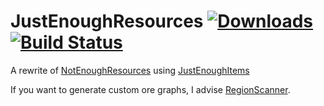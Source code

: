 # JustEnoughResources [![Downloads](http://cf.way2muchnoise.eu/short_240630_downloads.svg)](https://minecraft.curseforge.com/projects/240630) [![Build Status](https://app.travis-ci.com/way2muchnoise/JustEnoughResources.svg?branch=master)](https://app.travis-ci.com/github/way2muchnoise/JustEnoughResources)

A rewrite of [NotEnoughResources](https://github.com/hilburn/NotEnoughResources) using [JustEnoughItems](https://github.com/mezz/JustEnoughItems)

If you want to generate custom ore graphs, I advise [RegionScanner](https://github.com/RundownRhino/RegionScanner).
